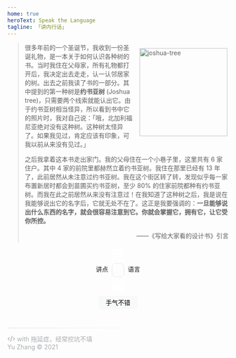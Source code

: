 ```yaml
---
home: true
heroText: Speak the Language
tagline: 「讲内行话」
---
```


<!-- <link rel="stylesheet" href="/notes/_home.css"> -->
<style>
    .home .hero h1#main-title {
        margin-bottom: 0;
    }

    .home .hero h1+p.description {
        margin-top: 0;
    }

    main.home {
        max-width: 800px;
    }

    main.home strong {
        color: #888;
        font-weight: bold;
    }

    #homepage #joshua-tree {
        float: right;
        width: 200px;
        margin: 0.8em 0.2em 0.4em 1em;
    }

    @media (max-width: 719px) {
        #homepage #joshua-tree {
            float: none;
            width: 100%;
            margin: 0.5em 0 0;
        }
    }

    #homepage hr {
        height: 1px;
        width: 100%;
        background: linear-gradient(to right, #dadcdf, transparent 60%);
        margin: 1em 0;
        border: none;
    }

    /* SLOT MACHINE */

    #homepage #outer {
        display: flex;
        align-items: flex-start;
        justify-content: center;
    }

    #homepage #outer>div:not(#slot-machine) {
        line-height: 2;
        margin-top: 32px;
    }

    #homepage #slot-machine {
        position: relative;
        height: 96px;
        overflow: hidden;
        text-align: center;
        user-select: none;
        padding: 0 1em;
        margin-left: 0.6em;
        margin-right: 0.6em;
    }

    #homepage #slot-machine::before {
        position: absolute;
        top: 32px;
        left: 0;
        height: 32px;
        width: 100%;
        content: "";
        border: 1px solid #dfe1e5;
        border-radius: 9px;
        box-sizing: border-box;
    }

    #homepage #slot-machine::after {
        position: absolute;
        top: 0;
        left: 0;
        height: 100%;
        width: 100%;
        content: "";
        /* background: linear-gradient(to bottom, white, transparent, white); */
        /* For Safari compatibility */
        background: linear-gradient(to bottom, white, rgba(255, 255, 255, 0), white);
    }

    /* @media (prefers-color-scheme: dark) {
        #slot-machine::after {
            background: linear-gradient(to bottom, #333333, transparent, #333333);
        }

        body {
            background: #333333;
        }
    } */

    #homepage #tiles {
        position: relative;
    }

    #homepage #btn-group {
        margin: 0 auto;
        width: -moz-fit-content;
        width: fit-content;
    }

    #homepage #btn-feelingLucky {
        background-color: #f8f9fa;
        border: 1px solid #f8f9fa;
        border-radius: 4px;
        margin: 11px 4px;
        padding: 0 16px;
        line-height: 2;
        font-size: 14px;
        transition: border-color 0.5s ease-in;
        transition: box-shadow 0.5s ease-in;
    }

    #homepage #btn-feelingLucky:hover {
        box-shadow: 0 1px 1px rgb(0 0 0 / 10%);
        border: 1px solid #dadce0;
    }

    #homepage #btn-feelingLucky:focus {
        border: 1px solid #529cda;
        outline: none;
    }

    #homepage #target {
        transition: opacity 0.5s ease-in;
        opacity: 0;
        text-align: center;
        font-size: 14px;
        color: #a8a9aa;
        user-select: none;
        margin: 0 auto 1em;
    }

    #homepage #target>a {
        color: #81B0D8;
    }
</style>

<div id="homepage">

> <img src="/notes/imgs/joshua-tree.jpg" id="joshua-tree" alt="joshua-tree">
>
> 很多年前的一个圣诞节，我收到一份圣诞礼物，是一本关于如何认识各种树的书。当时我住在父母家，所有礼物都打开后，我决定出去走走，认一认邻居家的树。出去之前我读了书的一部分。其中提到的第一种树是<strong>约书亚树</strong> (Joshua tree)，只需要两个线索就能认出它。由于约书亚树相当怪异，所以看到书中它的照片时，我对自己说<span class="punct-halt">：</span>「哦，北加利福尼亚绝对没有这种树。这种树太怪异了。如果我见过，肯定应该有印象，可我以前从来没有见过。」
>
> 之后我拿着这本书走出家门。我的父母住在一个小巷子里，这里共有 6 家住户。其中 4 家的前院里都赫然立着约书亚树。我住在那里已经有 13 年了，此前居然从未注意过约书亚树。我在这个街区转了转，发现似乎每一家布置新居时都会到苗圃买约书亚树，至少 80% 的住家前院都种有约书亚树。而我在此之前居然从来没有注意过！在我知道了这种树之后，我是说在我能够说出它的名字后，它就无处不在了。这正是我要强调的：<strong>一旦能够说出什么东西的名字，就会很容易注意到它。你就会掌握它，拥有它，让它受你所控。</strong>
>
> <div style="display: flex; flex-direction: row-reverse"><p style="margin: 0 0 .5em;"><span class="cn-font" lang="zh-CN">——</span>《写给大家看的设计书》引言</p></div>

<!-- Slot Machine -->

<div id="outer">
    <div>讲点</div>
    <div id="slot-machine">
        <div id="tiles"></div>
    </div>
    <div>语言</div>
</div>
<div id="btn-group">
    <button id="btn-feelingLucky">手气不错</button>
    <!-- <input type="checkbox" id="ckbox-autojump" style="vertical-align: text-bottom; margin-right: 0;" checked>
    <label for="ckbox-autojump" style="font-size: 14px;">自动跳转</label> -->
</div>
<p id="target">&nbsp;</p>

<script>
export default {
    mounted() {
        // STATE
        let idle = true;
        let idleLoop;

        // IDLE
        const idleScrollSpeed = 15; // pixels per second
        const idleResetTime = 60; // seconds

        // SLOTS
        const tileHeight = 32; // pixels
        const tiles = [
            {
                text: '自然',
                links: [
                    { name: '日本語の文法', url: 'langs/jp/grammar.html' },
                    { name: '在英国学英语', url: 'langs/en/learned-in-uk.html' },
                    { name: '英式 vs. 美式', url: 'langs/en/be-vs-ae.html' }
                ]
            },
            {
                text: '数学',
                links: [
                    { name: '线性代数', url: 'math/linear-algebra.html' },
                    { name: '在数学的海洋中飘荡（转载）', url: 'math/math-sea.html' }
                ]
            },
            {
                text: '编程',
                links: [
                    { name: 'AutoHotKey', url: 'software/windows/autohotkey.html' },
                    { name: 'Matplotlib', url: 'programming/python/matplotlib.html' },
                    { name: 'LaTeX', url: 'programming/latex.html' },
                ]
            },
            {
                text: '机器学习',
                links: [
                    { name: '神经网络可解释性综述', url: 'ml/nn-interpretability.html' },
                ]
            },
            {
                text: '生活',
                links: [
                    { name: '2018 in the UK', url: 'others/2018-uk.html' },
                ]
            },
            {
                text: '复杂度',
                links: [
                    { name: 'P、NP 与 NP 完全问题', url: 'others/p-np.html' }
                ]
            },
            {
                text: '音乐',
                links: [
                    { name: 'Interesting Stuff > 音乐', url: 'others/interesting-stuff.html#音乐' }
                ]
            },
            {
                text: 'Markdown',
                links: [
                    { name: 'Markdown All in One', url: 'https://marketplace.visualstudio.com/items?itemName=yzhang.markdown-all-in-one' }
                ]
            },
            {
                text: '鸡汤',
                links: [
                    { name: '你不知道找的是什么，就永远也找不到（转载）', url: 'reading/what-you-want.html' },
                    { name: '收益值与半衰期', url: 'reading/reward-and-half-life.html' },
                ]
            },
            {
                text: '#$%&～…',
                links: [
                    { name: '无题', url: 'others/misc.html' }
                ]
            },
        ];
        const numDuplicates = 6;

        // TRANSITION
        const idleTransition = `top ${idleResetTime}s linear`;
        const scrollTransition = 'top 1.5s cubic-bezier(.42, 0, 0, .92)';

        // UTILS
        /**
         * [min, max)
         */
        function getRandomInt(min, max) {
            min = Math.ceil(min);
            max = Math.floor(max);
            return Math.floor(Math.random() * (max - min) + min);
        }

        function debounce(fn, wait) {
            wait = wait || 0;
            let timerId;

            function debounced() {
                if (timerId) {
                    clearTimeout(timerId);
                    timerId = null;
                }
                timerId = setTimeout(function () {
                    fn();
                }, wait);
            }
            return debounced;
        }

        function calcShiftedTop(elTiles) {
            const numItemsAbove = Math.floor(-elTiles.offsetTop / tileHeight);
            const numTileSetsToShift = Math.floor(numItemsAbove / tiles.length);
            const shiftedTop = elTiles.offsetTop + numTileSetsToShift * tiles.length * tileHeight;
            return shiftedTop;
        }

        const setIdle = debounce(() => {
            idle = true;
            startIdleScroll();
        }, 10000);

        // record the slot machine history
        const choiceHistory = [];

        function feelingLucky() {
            idle = false;
            setIdle();
            // clearInterval(idleLoop);

            const elTarget = document.getElementById('target');
            elTarget.style.opacity = 0;

            // shift `tiles` down (reset `style.top`) so that there are enough items to scroll
            const elTiles = document.getElementById('tiles');
            const shiftedTop = calcShiftedTop(elTiles);
            elTiles.style.transition = 'none';
            elTiles.style.top = `${shiftedTop}px`;

            let choice = getRandomInt(0, tiles.length);
            while (choiceHistory.includes(choice)) {
                choice = getRandomInt(0, tiles.length);
            }
            choiceHistory.push(choice);
            if (choiceHistory.length > tiles.length / 2) {
                choiceHistory.shift();
            }

            // start scroll with a slight delay
            setTimeout(() => {
                elTiles.style.transition = scrollTransition;
                elTiles.style.top = `-${(choice + tiles.length * numDuplicates - 1 + 0.25) * tileHeight}px`;
                // bounce
                setTimeout(() => {
                    elTiles.style.transition = 'top 0.4s cubic-bezier(.4,0,1,1)';
                    elTiles.style.top = `-${(choice + tiles.length * numDuplicates - 1) * tileHeight}px`;
                }, 1500);
            }, 10);

            // fadein destination
            setTimeout(() => {
                const options = tiles[choice].links;
                const item = options[getRandomInt(0, options.length)];
                const fullUrl = item.url.startsWith('http') ? item.url : window.location.protocol + '//' + window.location.host + window.location.pathname + item.url;
                elTarget.innerHTML = `前往「<a href="${fullUrl}" target="_blank" rel="noopener noreferrer" class="outbound smaller">${item.name}</a>」`;
                elTarget.style.opacity = 1;
            }, 2 * 1000);
        }

        function addSetsOfTiles(el, num) {
            [...Array(num).keys()].forEach(_ => {
                tiles.forEach(t => {
                    const elTile = document.createElement('div');
                    elTile.textContent = t.text;
                    elTile.style.height = `${tileHeight}px`;
                    elTile.style.lineHeight = 2;
                    el.append(elTile);
                });
            });
        }

        function startIdleScroll() {
            if (window.location.pathname !== '/notes/') {
                return;
            }

            if (idle) {
                const elTiles = document.getElementById('tiles');
                if (elTiles.offsetTop === 0) {
                    // window.onload event
                    elTiles.style.transition = idleTransition;
                    elTiles.style.top = `${-idleScrollSpeed * idleResetTime}px`;
                } else {
                    // reset scroll
                    const shiftedTop = calcShiftedTop(elTiles);
                    elTiles.style.transition = 'none';
                    elTiles.style.top = `${shiftedTop}px`;
                    setTimeout(() => {
                        elTiles.style.transition = idleTransition;
                        elTiles.style.top = `${-idleScrollSpeed * idleResetTime}px`;
                    }, 10);
                }
            }
        }

        // INIT

        function init() {
            // rolling tiles
            const elTiles = document.getElementById('tiles');
            addSetsOfTiles(elTiles, numDuplicates + 2);

            // initial position
            elTiles.style.top = 0;

            window.onload = startIdleScroll;
            idleLoop = setInterval(startIdleScroll, idleResetTime * 1000);
            document.querySelector('.navbar a.home-link').onclick = startIdleScroll;

            document.getElementById('btn-feelingLucky').onclick = feelingLucky;
        }

        init()
    }
}
</script>

---

<div style="color: #aaacaf; font-family: 'PT Sans', -apple-system, BlinkMacSystemFont, 'Segoe UI', Helvetica, 'Noto Sans CJK SC', 'Source Han Sans SC', 'Source Han Sans CN', 'Microsoft Yahei', sans-serif">
    <p>
        <svg fill="none" viewBox="0 0 24 24" stroke="currentColor" width="18" style="vertical-align: text-bottom;">
            <path stroke-linecap="round" stroke-linejoin="round" stroke-width="2" d="M10 20l4-16m4 4l4 4-4 4M6 16l-4-4 4-4" />
        </svg>
        with 拖延症，经常挖坑不填
        <br>Yu Zhang © 2021
    </p>
</div>

</div>

<!-- <p>
<a href="https://github.com/yzhang-gh" target="_blank" rel="noopener noreferrer">
    <img src="https://img.shields.io/badge/dynamic/json?style=flat-square&logo=github&label=GitHub&labelColor=424755&color=272a32&suffix=+Followers&query=%24.data.totalSubs&url=https%3A%2F%2Fapi.spencerwoo.com%2Fsubstats%2F%3Fsource%3Dgithub%26queryKey%3Dyzhang-gh&longCache=true" alt="GitHub">
</a>
<a href="https://steamcommunity.com/profiles/76561198278233415/" target="_blank" rel="noopener noreferrer">
    <img src="https://img.shields.io/badge/dynamic/json?style=flat-square&logo=steam&label=Steam&labelColor=154c85&color=0e355d&suffix=+Games&query=%24.data.totalSubs&url=https%3A%2F%2Fapi.spencerwoo.com%2Fsubstats%2F%3Fsource%3DsteamGames%26queryKey%3D76561198278233415&longCache=true" alt="Steam">
</a>
<a href="https://www.zhihu.com/people/yzhang-zhihu" target="_blank" rel="noopener noreferrer">
    <img src="https://img.shields.io/badge/dynamic/json?style=flat-square&label=%E7%9F%A5%E4%B9%8E&labelColor=0084ff&color=0069cc&suffix=+%E5%85%B3%E6%B3%A8&query=%24.data.totalSubs&url=https%3A%2F%2Fapi.spencerwoo.com%2Fsubstats%2F%3Fsource%3Dzhihu%26queryKey%3Dyzhang-zhihu&longCache=true" alt="Zhihu">
</a>
</p> -->
